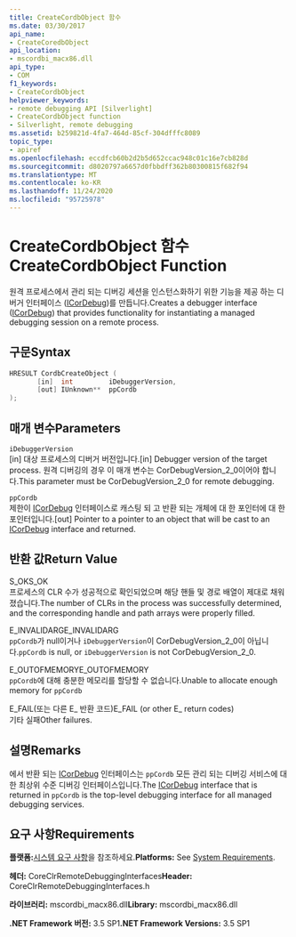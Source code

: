 ```yaml
---
title: CreateCordbObject 함수
ms.date: 03/30/2017
api_name:
- CreateCoredbObject
api_location:
- mscordbi_macx86.dll
api_type:
- COM
f1_keywords:
- CreateCordbObject
helpviewer_keywords:
- remote debugging API [Silverlight]
- CreateCordbObject function
- Silverlight, remote debugging
ms.assetid: b259821d-4fa7-464d-85cf-304dfffc8089
topic_type:
- apiref
ms.openlocfilehash: eccdfcb60b2d2b5d652ccac948c01c16e7cb828d
ms.sourcegitcommit: d8020797a6657d0fbbdff362b80300815f682f94
ms.translationtype: MT
ms.contentlocale: ko-KR
ms.lasthandoff: 11/24/2020
ms.locfileid: "95725978"
---
```

# <a name="createcordbobject-function"></a><span data-ttu-id="8d269-102">CreateCordbObject 함수</span><span class="sxs-lookup"><span data-stu-id="8d269-102">CreateCordbObject Function</span></span>

<span data-ttu-id="8d269-103">원격 프로세스에서 관리 되는 디버깅 세션을 인스턴스화하기 위한 기능을 제공 하는 디버거 인터페이스 ([ICorDebug](icordebug-interface.md))를 만듭니다.</span><span class="sxs-lookup"><span data-stu-id="8d269-103">Creates a debugger interface ([ICorDebug](icordebug-interface.md)) that provides functionality for instantiating a managed debugging session on a remote process.</span></span>  
  
## <a name="syntax"></a><span data-ttu-id="8d269-104">구문</span><span class="sxs-lookup"><span data-stu-id="8d269-104">Syntax</span></span>  
  
```cpp  
HRESULT CordbCreateObject (  
       [in]  int         iDebuggerVersion,
       [out] IUnknown**  ppCordb  
);  
```  
  
## <a name="parameters"></a><span data-ttu-id="8d269-105">매개 변수</span><span class="sxs-lookup"><span data-stu-id="8d269-105">Parameters</span></span>  

 `iDebuggerVersion`  
 <span data-ttu-id="8d269-106">[in] 대상 프로세스의 디버거 버전입니다.</span><span class="sxs-lookup"><span data-stu-id="8d269-106">[in] Debugger version of the target process.</span></span> <span data-ttu-id="8d269-107">원격 디버깅의 경우 이 매개 변수는 CorDebugVersion_2_0이어야 합니다.</span><span class="sxs-lookup"><span data-stu-id="8d269-107">This parameter must be CorDebugVersion_2_0 for remote debugging.</span></span>  
  
 `ppCordb`  
 <span data-ttu-id="8d269-108">제한이 [ICorDebug](icordebug-interface.md) 인터페이스로 캐스팅 되 고 반환 되는 개체에 대 한 포인터에 대 한 포인터입니다.</span><span class="sxs-lookup"><span data-stu-id="8d269-108">[out] Pointer to a pointer to an object that will be cast to an [ICorDebug](icordebug-interface.md) interface and returned.</span></span>  
  
## <a name="return-value"></a><span data-ttu-id="8d269-109">반환 값</span><span class="sxs-lookup"><span data-stu-id="8d269-109">Return Value</span></span>  

 <span data-ttu-id="8d269-110">S_OK</span><span class="sxs-lookup"><span data-stu-id="8d269-110">S_OK</span></span>  
 <span data-ttu-id="8d269-111">프로세스의 CLR 수가 성공적으로 확인되었으며 해당 핸들 및 경로 배열이 제대로 채워졌습니다.</span><span class="sxs-lookup"><span data-stu-id="8d269-111">The number of CLRs in the process was successfully determined, and the corresponding handle and path arrays were properly filled.</span></span>  
  
 <span data-ttu-id="8d269-112">E_INVALIDARG</span><span class="sxs-lookup"><span data-stu-id="8d269-112">E_INVALIDARG</span></span>  
 <span data-ttu-id="8d269-113">`ppCordb`가 null이거나 `iDebuggerVersion`이 CorDebugVersion_2_0이 아닙니다.</span><span class="sxs-lookup"><span data-stu-id="8d269-113">`ppCordb` is null, or `iDebuggerVersion` is not CorDebugVersion_2_0.</span></span>  
  
 <span data-ttu-id="8d269-114">E_OUTOFMEMORY</span><span class="sxs-lookup"><span data-stu-id="8d269-114">E_OUTOFMEMORY</span></span>  
 <span data-ttu-id="8d269-115">`ppCordb`에 대해 충분한 메모리를 할당할 수 없습니다.</span><span class="sxs-lookup"><span data-stu-id="8d269-115">Unable to allocate enough memory for `ppCordb`</span></span>  
  
 <span data-ttu-id="8d269-116">E_FAIL(또는 다른 E_ 반환 코드)</span><span class="sxs-lookup"><span data-stu-id="8d269-116">E_FAIL (or other E_ return codes)</span></span>  
 <span data-ttu-id="8d269-117">기타 실패</span><span class="sxs-lookup"><span data-stu-id="8d269-117">Other failures.</span></span>  
  
## <a name="remarks"></a><span data-ttu-id="8d269-118">설명</span><span class="sxs-lookup"><span data-stu-id="8d269-118">Remarks</span></span>  

 <span data-ttu-id="8d269-119">에서 반환 되는 [ICorDebug](icordebug-interface.md) 인터페이스는 `ppCordb` 모든 관리 되는 디버깅 서비스에 대 한 최상위 수준 디버깅 인터페이스입니다.</span><span class="sxs-lookup"><span data-stu-id="8d269-119">The [ICorDebug](icordebug-interface.md) interface that is returned in `ppCordb` is the top-level debugging interface for all managed debugging services.</span></span>  
  
## <a name="requirements"></a><span data-ttu-id="8d269-120">요구 사항</span><span class="sxs-lookup"><span data-stu-id="8d269-120">Requirements</span></span>  

 <span data-ttu-id="8d269-121">**플랫폼:**[시스템 요구 사항](../../get-started/system-requirements.md)을 참조하세요.</span><span class="sxs-lookup"><span data-stu-id="8d269-121">**Platforms:** See [System Requirements](../../get-started/system-requirements.md).</span></span>  
  
 <span data-ttu-id="8d269-122">**헤더:** CoreClrRemoteDebuggingInterfaces</span><span class="sxs-lookup"><span data-stu-id="8d269-122">**Header:** CoreClrRemoteDebuggingInterfaces.h</span></span>  
  
 <span data-ttu-id="8d269-123">**라이브러리:** mscordbi_macx86.dll</span><span class="sxs-lookup"><span data-stu-id="8d269-123">**Library:** mscordbi_macx86.dll</span></span>  
  
 <span data-ttu-id="8d269-124">**.NET Framework 버전:** 3.5 SP1</span><span class="sxs-lookup"><span data-stu-id="8d269-124">**.NET Framework Versions:** 3.5 SP1</span></span>
